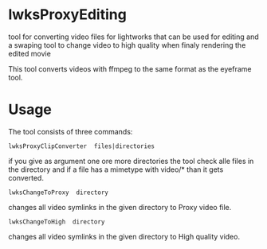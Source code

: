 lwksProxyEditing
================
tool for converting video files for lightworks that can be used for editing and a swaping tool to change video to high quality when finaly rendering the edited movie

This tool converts videos with ffmpeg to the same format as the eyeframe tool.

Usage
===============

The tool consists of three commands:

`lwksProxyClipConverter  files|directories`

if you give as argument one ore more directories the tool check alle files in the directory and if a file has a mimetype with video/* than it gets converted.

`lwksChangeToProxy  directory`


changes all video symlinks in the given directory to Proxy video file. 

`lwksChangeToHigh  directory`

changes all video symlinks in the given directory to High quality video. 

